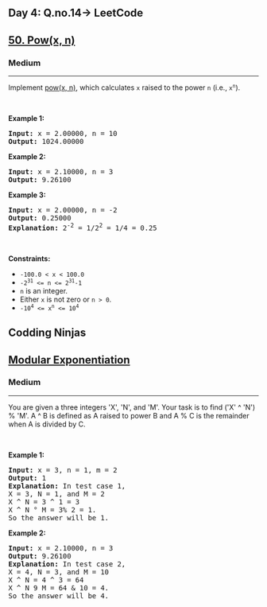 <h2>Day 4: Q.no.14-> LeetCode</h2>

<h2><a href="https://leetcode.com/problems/powx-n/">50. Pow(x, n)</a></h2><h3>Medium</h3><hr><div><p>Implement <a href="http://www.cplusplus.com/reference/valarray/pow/" target="_blank">pow(x, n)</a>, which calculates <code>x</code> raised to the power <code>n</code> (i.e., <code>x<sup>n</sup></code>).</p>

<p>&nbsp;</p>
<p><strong class="example">Example 1:</strong></p>

<pre><strong>Input:</strong> x = 2.00000, n = 10
<strong>Output:</strong> 1024.00000
</pre>

<p><strong class="example">Example 2:</strong></p>

<pre><strong>Input:</strong> x = 2.10000, n = 3
<strong>Output:</strong> 9.26100
</pre>

<p><strong class="example">Example 3:</strong></p>

<pre><strong>Input:</strong> x = 2.00000, n = -2
<strong>Output:</strong> 0.25000
<strong>Explanation:</strong> 2<sup>-2</sup> = 1/2<sup>2</sup> = 1/4 = 0.25
</pre>

<p>&nbsp;</p>
<p><strong>Constraints:</strong></p>

<ul>
	<li><code>-100.0 &lt; x &lt; 100.0</code></li>
	<li><code>-2<sup>31</sup> &lt;= n &lt;= 2<sup>31</sup>-1</code></li>
	<li><code>n</code> is an integer.</li>
	<li>Either <code>x</code> is not zero or <code>n &gt; 0</code>.</li>
	<li><code>-10<sup>4</sup> &lt;= x<sup>n</sup> &lt;= 10<sup>4</sup></code></li>
</ul>
</div>

<h2>Codding Ninjas</h2>

<h2><a href="https://www.codingninjas.com/codestudio/problems/modular-exponentiation_8230803?challengeSlug=striver-sde-challenge">Modular Exponentiation</a></h2><h3>Medium</h3><hr><div><p>You are given a three integers 'X', 'N', and 'M'. Your task is to find ('X' ^ 'N') %
'M'. A ^ B is defined as A raised to power B and A % C is the remainder when A is divided by C.</p>

<p>&nbsp;</p>
<p><strong class="example">Example 1:</strong></p>

<pre><strong>Input:</strong> x = 3, n = 1, m = 2
<strong>Output:</strong> 1
<strong>Explanation:</strong> In test case 1,
X = 3, N = 1, and M = 2
X ^ N = 3 ^ 1 = 3
X ^ N ° M = 3% 2 = 1.
So the answer will be 1.
</pre>

<p><strong class="example">Example 2:</strong></p>

<pre><strong>Input:</strong> x = 2.10000, n = 3
<strong>Output:</strong> 9.26100
<strong>Explanation:</strong> In test case 2,
X = 4, N = 3, and M = 10
X ^ N = 4 ^ 3 = 64
X ^ N 9 M = 64 & 10 = 4.
So the answer will be 4.
</pre>

</pre>

